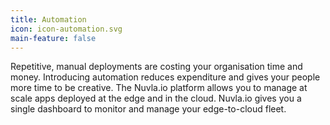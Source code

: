 ```yaml
---
title: Automation
icon: icon-automation.svg
main-feature: false
---
```


Repetitive, manual deployments are costing your organisation time and money. Introducing automation reduces expenditure and gives your people more time to be creative. The Nuvla.io platform allows you to manage at scale apps deployed at the edge and in the cloud. Nuvla.io gives you a single dashboard to monitor and manage your edge-to-cloud fleet.
